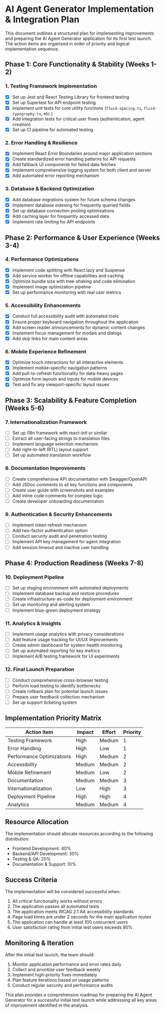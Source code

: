# AI Agent Generator Implementation & Integration Plan

This document outlines a structured plan for implementing improvements and preparing the AI Agent Generator application for its first test launch. The action items are organized in order of priority and logical implementation sequence.

## Phase 1: Core Functionality & Stability (Weeks 1-2)

### 1. Testing Framework Implementation
- [x] Set up Jest and React Testing Library for frontend testing
- [x] Set up Supertest for API endpoint testing
- [x] Implement unit tests for core utility functions (`fluid-spacing.ts`, `fluid-typography.ts`, etc.)
- [x] Add integration tests for critical user flows (authentication, agent creation)
- [x] Set up CI pipeline for automated testing

### 2. Error Handling & Resilience
- [x] Implement React Error Boundaries around major application sections
- [x] Create standardized error handling patterns for API requests
- [x] Add fallback UI components for failed data fetches
- [x] Implement comprehensive logging system for both client and server
- [x] Add automated error reporting mechanism

### 3. Database & Backend Optimization
- [x] Add database migrations system for future schema changes
- [x] Implement database indexing for frequently queried fields
- [x] Set up database connection pooling optimizations
- [x] Add caching layer for frequently accessed data
- [x] Implement rate limiting for API endpoints

## Phase 2: Performance & User Experience (Weeks 3-4)

### 4. Performance Optimizations
- [x] Implement code splitting with React.lazy and Suspense
- [x] Add service worker for offline capabilities and caching
- [x] Optimize bundle size with tree-shaking and code elimination
- [x] Implement image optimization pipeline
- [x] Set up performance monitoring with real user metrics

### 5. Accessibility Enhancements
- [x] Conduct full accessibility audit with automated tools
- [x] Ensure proper keyboard navigation throughout the application
- [x] Add screen reader announcements for dynamic content changes
- [x] Implement focus management for modals and dialogs
- [x] Add skip links for main content areas

### 6. Mobile Experience Refinement
- [x] Optimize touch interactions for all interactive elements
- [x] Implement mobile-specific navigation patterns
- [x] Add pull-to-refresh functionality for data-heavy pages
- [x] Optimize form layouts and inputs for mobile devices
- [x] Test and fix any viewport-specific layout issues

## Phase 3: Scalability & Feature Completion (Weeks 5-6)

### 7. Internationalization Framework
- [ ] Set up i18n framework with react-intl or similar
- [ ] Extract all user-facing strings to translation files
- [ ] Implement language selection mechanism
- [ ] Add right-to-left (RTL) layout support
- [ ] Set up automated translation workflow

### 8. Documentation Improvements
- [ ] Create comprehensive API documentation with Swagger/OpenAPI
- [ ] Add JSDoc comments to all key functions and components
- [ ] Create user guide with screenshots and examples
- [ ] Add inline code comments for complex logic
- [ ] Create developer onboarding documentation

### 9. Authentication & Security Enhancements
- [ ] Implement token refresh mechanism
- [ ] Add two-factor authentication option
- [ ] Conduct security audit and penetration testing
- [ ] Implement API key management for agent integration
- [ ] Add session timeout and inactive user handling

## Phase 4: Production Readiness (Weeks 7-8)

### 10. Deployment Pipeline
- [ ] Set up staging environment with automated deployments
- [ ] Implement database backup and restore procedures
- [ ] Create infrastructure-as-code for deployment environment
- [ ] Set up monitoring and alerting system
- [ ] Implement blue-green deployment strategy

### 11. Analytics & Insights
- [ ] Implement usage analytics with privacy considerations
- [ ] Add feature usage tracking for UI/UX improvements
- [ ] Create admin dashboard for system health monitoring
- [ ] Set up automated reporting for key metrics
- [ ] Implement A/B testing framework for UI experiments

### 12. Final Launch Preparation
- [ ] Conduct comprehensive cross-browser testing
- [ ] Perform load testing to identify bottlenecks
- [ ] Create rollback plan for potential launch issues
- [ ] Prepare user feedback collection mechanism
- [ ] Set up support ticketing system

## Implementation Priority Matrix

| Action Item | Impact | Effort | Priority |
|-------------|--------|--------|----------|
| Testing Framework | High | Medium | 1 |
| Error Handling | High | Low | 1 |
| Performance Optimizations | High | Medium | 2 |
| Accessibility | Medium | Medium | 2 |
| Mobile Refinement | Medium | Low | 2 |
| Documentation | Medium | Medium | 3 |
| Internationalization | Low | High | 3 |
| Deployment Pipeline | High | High | 4 |
| Analytics | Medium | Medium | 4 |

## Resource Allocation

The implementation should allocate resources according to the following distribution:

- Frontend Development: 40%
- Backend/API Development: 30%
- Testing & QA: 20%
- Documentation & Support: 10%

## Success Criteria

The implementation will be considered successful when:

1. All critical functionality works without errors
2. The application passes all automated tests
3. The application meets WCAG 2.1 AA accessibility standards
4. Page load times are under 2 seconds for the main application routes
5. The application can handle at least 100 concurrent users
6. User satisfaction rating from initial test users exceeds 80%

## Monitoring & Iteration

After the initial test launch, the team should:

1. Monitor application performance and error rates daily
2. Collect and prioritize user feedback weekly
3. Implement high-priority fixes immediately
4. Plan feature iterations based on usage patterns
5. Conduct regular security and performance audits

This plan provides a comprehensive roadmap for preparing the AI Agent Generator for a successful initial test launch while addressing all key areas of improvement identified in the analysis. 